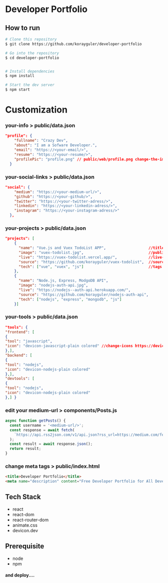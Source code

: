 # Developer Portfolio

## How to run

```bash
# Clone this repository
$ git clone https://github.com/korayguler/developer-portfolio

# Go into the repository
$ cd developer-portfolio


# Install dependencies
$ npm install

# Start the dev server
$ npm start

```
# Customization

### your-info > public/data.json

```json
"profile": {
    "fullname": "Crazy Dev",
    "about": "I am a Sofware Developer.",
    "email": "https://<your-email/>",
    "resume": "https://<your-resume/>",
    "profilePic": "profile.png" // public/web/profile.png change-the-image
  }
```

### your-social-links > public/data.json

```json
"social": {
    "medium": "https://<your-medium-url/>",
    "github": "https://<your-github/>",
    "twitter": "https://<your-twitter-adress/>",
    "linkedin": "https://<your-linkedin-adress/>",
    "instagram": "https://<your-instagram-adress/>"
  },
```

### your-projects > public/data.json

```json
"projects": [
    {
      "name": "Vue.js and Vuex TodoList APP",                   //title
      "image": "vuex-todolist.jpg",                             //public/projects/file-name.jpg
      "live": "https://vuex-todolist.vercel.app/",              //live-preview
      "source": "https://github.com/korayguler/vuex-todolist",  //source-link
      "tech": ["vue", "vuex", "js"]                             //tags
    },
    {
      "name": "Node.js, Express, ModgoDB API",
      "image": "nodejs-auth-api.jpg",
      "live": "https://nodejs--auth-api.herokuapp.com/",
      "source": "https://github.com/korayguler/nodejs-auth-api",
      "tech": ["nodejs", "express", "mongodb", "js"]
    }]

```

### your-tools > public/data.json

```json
"tools": {
"frontend": [
{
"tool": "javascript",
"icon": "devicon-javascript-plain colored" //change-icons https://devicon.dev/
},],
"backend": [
{
"tool": "nodejs",
"icon": "devicon-nodejs-plain colored"
},],
"devtools": [
{
"tool": "nodejs",
"icon": "devicon-nodejs-plain colored"
},] }

```

### edit your medium-url > components/Posts.js

```javascript
async function getPosts() {
  const username = '<medium-url/>';
  const response = await fetch(
    `https://api.rss2json.com/v1/api.json?rss_url=https://medium.com/feed/@${username}`,
  );
  const result = await response.json();
  return result;
}
```

### change meta tags > public/index.html

```html
<title>Developer Portfolio</title>
<meta name="description" content="Free Developer Portfolio for All Developer" />
```

## Tech Stack

- react
- react-dom
- react-router-dom
- animate.css
- devicon.dev

## Prerequisite

- node
- npm

#### and deploy....
